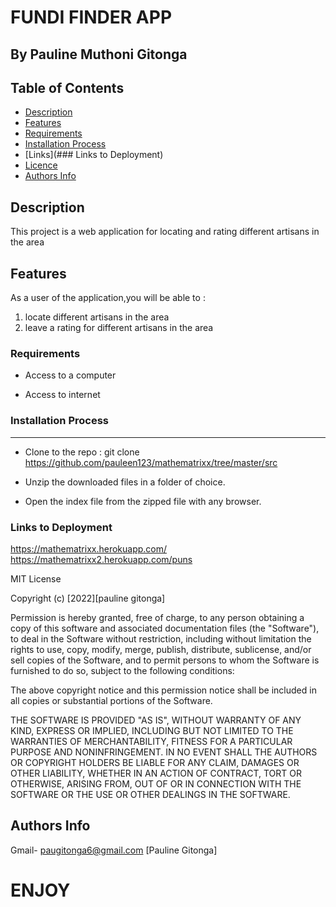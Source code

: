 # FUNDI FINDER APP

## By Pauline Muthoni Gitonga

## Table of Contents

- [Description](#description)
- [Features](#features)
- [Requirements](#requirements)
- [Installation Process](#installation-Process)
- [Links](### Links to Deployment)
- [Licence](#licence)
- [Authors Info](#Authors-info)

## Description

 <p>This project is a web application for locating and rating different artisans in the area
 </p>

## Features

As a user of the application,you will be able to :

1. locate different artisans in the area 
2. leave a rating for different artisans in the area

### Requirements

- Access to a computer

- Access to internet

### Installation Process

---

- Clone to the repo : git clone https://github.com/pauleen123/mathematrixx/tree/master/src

- Unzip the downloaded files in a folder of choice.

- Open the index file from the zipped file with any browser.

### Links to Deployment

https://mathematrixx.herokuapp.com/
https://mathematrixx2.herokuapp.com/puns

MIT License

Copyright (c) [2022][pauline gitonga]

Permission is hereby granted, free of charge, to any person obtaining a copy
of this software and associated documentation files (the "Software"), to deal
in the Software without restriction, including without limitation the rights
to use, copy, modify, merge, publish, distribute, sublicense, and/or sell
copies of the Software, and to permit persons to whom the Software is
furnished to do so, subject to the following conditions:

The above copyright notice and this permission notice shall be included in all
copies or substantial portions of the Software.

THE SOFTWARE IS PROVIDED "AS IS", WITHOUT WARRANTY OF ANY KIND, EXPRESS OR
IMPLIED, INCLUDING BUT NOT LIMITED TO THE WARRANTIES OF MERCHANTABILITY,
FITNESS FOR A PARTICULAR PURPOSE AND NONINFRINGEMENT. IN NO EVENT SHALL THE
AUTHORS OR COPYRIGHT HOLDERS BE LIABLE FOR ANY CLAIM, DAMAGES OR OTHER
LIABILITY, WHETHER IN AN ACTION OF CONTRACT, TORT OR OTHERWISE, ARISING FROM,
OUT OF OR IN CONNECTION WITH THE SOFTWARE OR THE USE OR OTHER DEALINGS IN THE
SOFTWARE.

## Authors Info

Gmail- paugitonga6@gmail.com [Pauline Gitonga]

# ENJOY